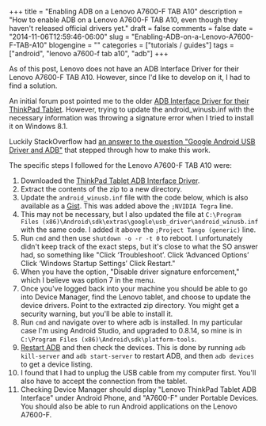 +++
title = "Enabling ADB on a Lenovo A7600-F TAB A10"
description = "How to enable ADB on a Lenovo A7600-F TAB A10, even though they haven't released official drivers yet."
draft = false
comments = false
date = "2014-11-06T12:59:46-06:00"
slug = "Enabling-ADB-on-a-Lenovo-A7600-F-TAB-A10"
blogengine = ""
categories = ["tutorials / guides"]
tags = ["android", "lenovo a7600-f tab a10", "adb"]
+++

<p>As of this post, Lenovo does not have an ADB Interface Driver for their Lenovo A7600-F TAB A10. However, since I'd like to develop on it, I had to find a solution.</p>

<p>An initial forum post pointed me to the older <a href="http://support.lenovo.com/us/en/downloads/ds022366" rel="external">ADB Interface Driver for their ThinkPad Tablet</a>. However, trying to update the android_winusb.inf with the necessary information was throwing a signature error when I tried to install it on Windows 8.1.</p>

<p>Luckily StackOverflow had <a href="http://stackoverflow.com/a/15609366/11912" rel="external">an answer to the question "Google Android USB Driver and ADB"</a> that stepped through how to make this work.</p>

<p>The specific steps I followed for the Lenovo A7600-F TAB A10 were:</p>

<ol>
<li>Downloaded the <a href="http://support.lenovo.com/us/en/downloads/ds022366" rel="external">ThinkPad Tablet ADB Interface Driver</a>.</li>
<li>Extract the contents of the zip to a new directory.</li>
<li>Update the <code>android_winusb.inf</code> file with the code below, which is also available as a <a href="https://gist.github.com/JamesSkemp/a1da366d597664ea3c91" rel="external">Gist</a>. This was added above the <code>;NVIDIA Tegra</code> line.</li>
<li>This may not be necessary, but I also updated the file at <code>C:\Program Files (x86)\Android\sdk\extras\google\usb_driver\android_winusb.inf</code> with the same code. I added it above the <code>;Project Tango (generic)</code> line.</li>
<li>Run <code>cmd</code> and then use <code>shutdown -o -r -t 0</code> to reboot. I unfortunately didn't keep track of the exact steps, but it's close to what the SO answer had, so something like "Click ‘Troubleshoot’. Click ‘Advanced Options’ Click ‘Windows Startup Settings’ Click Restart."</li>
<li>When you have the option, "Disable driver signature enforcement," which I believe was option 7 in the menu.</li>
<li>Once you've logged back into your machine you should be able to go into Device Manager, find the Lenovo tablet, and choose to update the device drivers. Point to the extracted zip directory. You might get a security warning, but you'll be able to install it.</li>
<li>Run <code>cmd</code> and navigate over to where adb is installed. In my particular case I'm using Android Studio, and upgraded to 0.8.14, so mine is in <code>C:\Program Files (x86)\Android\sdk\platform-tools</code>.</li>
<li><a href="https://gist.github.com/JamesSkemp/a56534e22e4c25a3ef0d" rel="external">Restart ADB</a> and then check the devices. This is done by running <code>adb kill-server</code> and <code>adb start-server</code> to restart ADB, and then <code>adb devices</code> to get a device listing.</li>
<li>I found that I had to unplug the USB cable from my computer first. You'll also have to accept the connection from the tablet.</li>
<li>Checking Device Manager should display "Lenovo ThinkPad Tablet ADB Interface" under Android Phone, and "A7600-F" under Portable Devices. You should also be able to run Android applications on the Lenovo A7600-F.</li>
</ol>

<script src="https://gist.github.com/JamesSkemp/a1da366d597664ea3c91.js"></script>

<script src="https://gist.github.com/JamesSkemp/a56534e22e4c25a3ef0d.js"></script>

